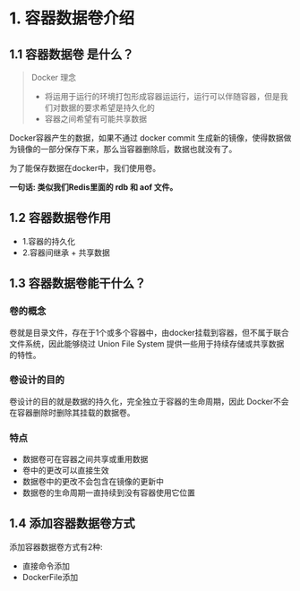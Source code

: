 # 1. 容器数据卷介绍

## 1.1 容器数据卷 是什么？

> Docker 理念
> * 将运用于运行的环境打包形成容器运运行，运行可以伴随容器，但是我们对数据的要求希望是持久化的
> * 容器之间希望有可能共享数据

Docker容器产生的数据，如果不通过 docker commit 生成新的镜像，使得数据做为镜像的一部分保存下来，那么当容器删除后，数据也就没有了。

为了能保存数据在docker中，我们使用卷。

**一句话: 类似我们Redis里面的 rdb 和 aof 文件。**


## 1.2 容器数据卷作用
* 1.容器的持久化
* 2.容器间继承 + 共享数据


## 1.3 容器数据卷能干什么？
### 卷的概念

卷就是目录文件，存在于1个或多个容器中，由docker挂载到容器，但不属于联合文件系统，因此能够绕过 Union File System 提供一些用于持续存储或共享数据的特性。

### 卷设计的目的
卷设计的目的就是数据的持久化，完全独立于容器的生命周期，因此 Docker不会在容器删除时删除其挂载的数据卷。

### 特点
* 数据卷可在容器之间共享或重用数据
* 卷中的更改可以直接生效
* 数据卷中的更改不会包含在镜像的更新中
* 数据卷的生命周期一直持续到没有容器使用它位置


## 1.4 添加容器数据卷方式
添加容器数据卷方式有2种:
* 直接命令添加
* DockerFile添加

